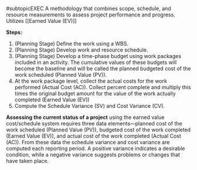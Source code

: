 #subtopicEXEC
A methodology that combines scope, schedule, and resource measurements to assess project performance and progress. Utilizes [[Earned Value (EV)]]

**Steps:**
1. (Planning Stage) Define the work using a WBS.
2. (Planning Stage) Develop work and resource schedule.
3. (Planning Stage) Develop a time-phase budget using work packages included in an activity. The cumulative values of these budgets will become the baseline and will be called the planned budgeted cost of the work scheduled (Planned Value (PV)).
4. At the work package level, collect the actual costs for the work performed (Actual Cost (AC)). Collect percent complete and multiply this times the original budget amount for the value of the work actually completed (Earned Value (EV))
5. Compute the Schedule Variance (SV) and Cost Variance (CV).


**Assessing the current status of a project** using the earned value cost/schedule system requires three data elements—planned cost of the work scheduled (Planned Value (PV)), budgeted cost of the work completed (Earned Value (EV)), and actual cost of the work completed (Actual Cost (AC)). From these data the schedule variance and cost variance are computed each reporting period. A positive variance indicates a desirable condition, while a negative variance suggests problems or changes that have taken place.

